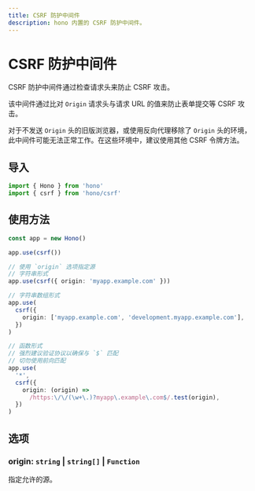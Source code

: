 ```yaml
---
title: CSRF 防护中间件
description: hono 内置的 CSRF 防护中间件。
---
```


# CSRF 防护中间件

CSRF 防护中间件通过检查请求头来防止 CSRF 攻击。

该中间件通过比对 `Origin` 请求头与请求 URL 的值来防止表单提交等 CSRF 攻击。

对于不发送 `Origin` 头的旧版浏览器，或使用反向代理移除了 `Origin` 头的环境，此中间件可能无法正常工作。在这些环境中，建议使用其他 CSRF 令牌方法。

## 导入

```ts
import { Hono } from 'hono'
import { csrf } from 'hono/csrf'
```

## 使用方法

```ts
const app = new Hono()

app.use(csrf())

// 使用 `origin` 选项指定源
// 字符串形式
app.use(csrf({ origin: 'myapp.example.com' }))

// 字符串数组形式
app.use(
  csrf({
    origin: ['myapp.example.com', 'development.myapp.example.com'],
  })
)

// 函数形式
// 强烈建议验证协议以确保与 `$` 匹配
// 切勿使用前向匹配
app.use(
  '*',
  csrf({
    origin: (origin) =>
      /https:\/\/(\w+\.)?myapp\.example\.com$/.test(origin),
  })
)
```

## 选项

### <Badge type="info" text="可选" /> origin: `string` | `string[]` | `Function`

指定允许的源。
